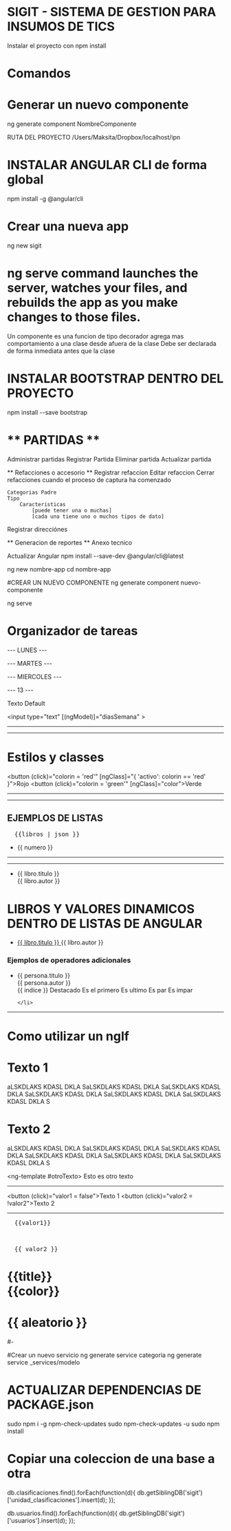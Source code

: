 # SIGIT - SISTEMA DE GESTION PARA INSUMOS DE TICS
Instalar el  proyecto con 
npm install

# Comandos

# Generar un nuevo componente
ng generate component NombreComponente


RUTA DEL PROYECTO /Users/Maksita/Dropbox/localhost/ipn

# INSTALAR ANGULAR CLI de forma global
npm install -g @angular/cli

# Crear una nueva app
ng new sigit

# ng serve command launches the server, watches your files, and rebuilds the app as you make changes to those files.
Un componente es una funcion de tipo decorador agrega mas comportamiento a una clase desde afuera de la clase 
Debe ser declarada de forma inmediata antes que la clase

# INSTALAR BOOTSTRAP DENTRO DEL PROYECTO
npm install --save bootstrap

# ** PARTIDAS **
Administrar partidas
	Registrar Partida
	Eliminar partida
	Actualizar partida

** Refacciones o accesorio **
Registrar refaccion
Editar refaccion
Cerrar refacciones cuando el proceso de captura ha comenzado
	
	Categorias Padre 
	Tipo
		Caracteristicas 
			[puede tener una o muchas]
			[cada una tiene uno o muchos tipos de dato]


Registrar direcciónes

** Generacion de reportes **
Anexo tecnico


Actualizar Angular 
npm install --save-dev @angular/cli@latest

ng new nombre-app
cd nombre-app

#CREAR UN NUEVO COMPONENTE
ng generate component nuevo-componente

ng serve



<h1>Organizador de tareas</h1>

<div [ngSwitch]="diasSemana">
  <p class="item" *ngSwitchCase="'lunes'">--- LUNES ---</p>
  <p class="item" *ngSwitchCase="'martes'">--- MARTES ---</p>
  <p class="item" *ngSwitchCase="'miercoles'">--- MIERCOLES ---</p>
  <p *ngSwitchCase="13">--- 13 ---</p>
  <p *ngSwitchDefault>Texto Default</p>
</div>

<input type="text" [(ngModel)]="diasSemana" >

<hr>
<hr>
<h1>Estilos y classes</h1>

<div class="cuadrado" [ngStyle]="{'background-color': colorin ? colorin: 'peru'}"></div>

<button (click)="colorin = 'red'" [ngClass]="{ 'activo': colorin == 'red' }">Rojo</button>
<button (click)="colorin = 'green'" [ngClass]="color">Verde</button>
<hr>
<hr>
<h2>EJEMPLOS DE LISTAS</h2>
<pre>
  {{libros | json }}
</pre>
<ul>
  <li *ngFor="let numero of numeros">{{ numero }}</li>
</ul>

<hr>
<hr>
<ul>
    <li *ngFor="let libro of libros">
        {{ libro.titulo }}<br>
        {{ libro.autor }}
    </li>
</ul>

<h1>LIBROS Y VALORES DINAMICOS DENTRO DE LISTAS DE ANGULAR</h1>
<ul>
    <li *ngFor="let libro of libros">
      <a href="http://google.com/#q={{ libro.autor }}" target="_blank">
        {{ libro.titulo }}
      </a>
      <a (click)="mostrarAutor(libro)">
        {{ libro.autor }}
      </a>
    </li>
</ul>
<h3>Ejemplos de operadores adicionales</h3>

<ul>    
    <li *ngFor="let persona of personas; index as indice; first as esPrimero; last as esUltimo; odd as esPar; even as esImpar">
        {{ persona.titulo }}<br>
        {{ persona.autor }} <br>
        {{ indice }}
        <span *ngIf="indice == 5" [ngStyle]="{'background-color': 'red', 'color':'white'}">
            Destacado
        </span>
        <span *ngIf="esPrimero" [ngStyle]="{'background-color': 'red', 'color':'white'}">
            Es el primero
        </span>
        <span *ngIf="esUltimo" [ngStyle]="{'background-color': 'red', 'color':'white'}">
            Es ultimo
        </span>
        <span *ngIf="esPar" [ngStyle]="{'background-color': 'blue', 'color':'white'}">
            Es par
        </span>
        <span *ngIf="esImpar" [ngStyle]="{'background-color': 'pink', 'color':'white'}">
            Es impar
        </span>
        
    </li>
</ul>

<hr>



<h1>Como utilizar un ngIf</h1>

<div class="contenedor">
  <div *ngIf="valor1">
    <h1>Texto 1</h1>
    <p>
      aLSKDLAKS KDASL DKLA SaLSKDLAKS KDASL DKLA SaLSKDLAKS KDASL DKLA SaLSKDLAKS KDASL DKLA SaLSKDLAKS KDASL DKLA SaLSKDLAKS KDASL DKLA S
    </p>
  </div>
</div>

<div class="contenedor">
  <div *ngIf="valor2; else otroTexto ">
    <h1>Texto 2</h1>
    <p>
      aLSKDLAKS KDASL DKLA SaLSKDLAKS KDASL DKLA SaLSKDLAKS KDASL DKLA SaLSKDLAKS KDASL DKLA SaLSKDLAKS KDASL DKLA SaLSKDLAKS KDASL DKLA S
    </p>
  </div>

  <ng-template #otroTexto>
    Esto es otro texto
  </ng-template>

</div>

<hr>

<button (click)="valor1 = false">Texto 1</button>
<button (click)="valor2 = !valor2">Texto 2</button>

<hr>

<pre>
  {{valor1}}
</pre>
<br>
<pre>
  {{ valor2 }}
</pre>

<h1 [ngStyle]="{'background-color':color}">
  {{title}}<br>
  {{color}}<br>
</h1>
<h1 [ngStyle]="{'background-color':colorHex()}">
  {{ aleatorio }}
</h1>

<app-colores> </app-colores>
<app-colores> </app-colores>

#-

#Crear un nuevo servicio 
ng generate service categoria
ng generate service _services/modelo


# ACTUALIZAR DEPENDENCIAS DE PACKAGE.json 
sudo npm i -g npm-check-updates
sudo npm-check-updates -u
sudo npm install

# Copiar una coleccion de una base a otra 
db.clasificaciones.find().forEach(function(d){ db.getSiblingDB('sigit')['unidad_clasificaciones'].insert(d); });

db.usuarios.find().forEach(function(d){ db.getSiblingDB('sigit')['usuarios'].insert(d); });